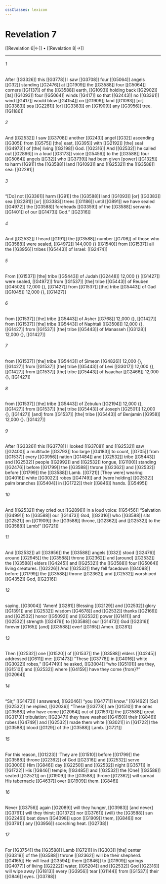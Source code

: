 ```yaml
---
cssClasses: lexicon
---
```


# Revelation 7

[[Revelation 6|←]] • [[Revelation 8|→]]

---

###### 1
After [[G3326]] this [[G3778]] I saw [[G3708]] four [[G5064]] angels [[G32]] standing [[G2476]] at [[G1909]] the [[G3588]] four [[G5064]] corners [[G1137]] of the [[G3588]] earth, [[G1093]] holding back [[G2902]] [its] [[G1093]] four [[G5064]] winds [[G417]] so that [[G2443]] no [[G3361]] wind [[G417]] would blow [[G4154]] on [[G1909]] land [[G1093]] [or] [[G3383]] sea [[G2281]] [or] [[G3383]] on [[G1909]] any [[G3956]] tree. [[G1186]]

###### 2
And [[G2532]] I saw [[G3708]] another [[G243]] angel [[G32]] ascending [[G305]] from [[G575]] [the] east, [[G395]] with [[G2192]] [the] seal [[G4973]] of [the] living [[G2198]] God. [[G2316]] And [[G2532]] he called out [[G2896]] in a loud [[G3173]] voice [[G5456]] to the [[G3588]] four [[G5064]] angels [[G32]] who [[G3739]] had been given [power] [[G1325]] to harm [[G91]] the [[G3588]] land [[G1093]] and [[G2532]] the [[G3588]] sea: [[G2281]]

###### 3
“[Do] not [[G3361]] harm [[G91]] the [[G3588]] land [[G1093]] [or] [[G3383]] sea [[G2281]] [or] [[G3383]] trees [[G1186]] until [[G891]] we have sealed [[G4972]] the [[G3588]] foreheads [[G3359]] of the [[G3588]] servants [[G1401]] of our [[G1473]] God.” [[G2316]]

###### 4
And [[G2532]] I heard [[G191]] the [[G3588]] number [[G706]] of those who [[G3588]] were sealed, [[G4972]] 144,000 {} [[G1540]] from [[G1537]] all the [[G3956]] tribes [[G5443]] of Israel: [[G2474]]

###### 5
From [[G1537]] [the] tribe [[G5443]] of Judah [[G2448]] 12,000 {} [[G1427]] were sealed, [[G4972]] from [[G1537]] [the] tribe [[G5443]] of Reuben [[G4502]] 12,000 {}, [[G1427]] from [[G1537]] [the] tribe [[G5443]] of Gad [[G1045]] 12,000 {}, [[G1427]]

###### 6
from [[G1537]] [the] tribe [[G5443]] of Asher [[G768]] 12,000 {}, [[G1427]] from [[G1537]] [the] tribe [[G5443]] of Naphtali [[G3508]] 12,000 {}, [[G1427]] from [[G1537]] [the] tribe [[G5443]] of Manasseh [[G3128]] 12,000 {}, [[G1427]]

###### 7
from [[G1537]] [the] tribe [[G5443]] of Simeon [[G4826]] 12,000 {}, [[G1427]] from [[G1537]] [the] tribe [[G5443]] of Levi [[G3017]] 12,000 {}, [[G1427]] from [[G1537]] [the] tribe [[G5443]] of Isaachar [[G2466]] 12,000 {}, [[G1427]]

###### 8
from [[G1537]] [the] tribe [[G5443]] of Zebulun [[G2194]] 12,000 {}, [[G1427]] from [[G1537]] [the] tribe [[G5443]] of Joseph [[G2501]] 12,000 {}, [[G1427]] [and] from [[G1537]] [the] tribe [[G5443]] of Benjamin [[G958]] 12,000 {}. [[G1427]]

###### 9
After [[G3326]] this [[G3778]] I looked [[G3708]] and [[G2532]] saw [[G2400]] a multitude [[G3793]] too large [[G4183]] to count, [[G705]] from [[G1537]] every [[G3956]] nation [[G1484]] and [[G2532]] tribe [[G5443]] and [[G2532]] people [[G2992]] and [[G2532]] tongue, [[G1100]] standing [[G2476]] before [[G1799]] the [[G3588]] throne [[G2362]] and [[G2532]] before [[G1799]] the [[G3588]] Lamb. [[G721]] [They were] wearing [[G4016]] white [[G3022]] robes [[G4749]] and [were holding] [[G2532]] palm branches [[G5404]] in [[G1722]] their [[G846]] hands. [[G5495]]

###### 10
And [[G2532]] they cried out [[G2896]] in a loud voice: [[G5456]] “Salvation [[G4991]] to [[G3588]] our [[G1473]] God, [[G2316]] who [[G3588]] sits [[G2521]] on [[G1909]] the [[G3588]] throne, [[G2362]] and [[G2532]] to the [[G3588]] Lamb!” [[G721]]

###### 11
And [[G2532]] all [[G3956]] the [[G3588]] angels [[G32]] stood [[G2476]] around [[G2945]] the [[G3588]] throne [[G2362]] and [around] [[G2532]] the [[G3588]] elders [[G4245]] and [[G2532]] the [[G3588]] four [[G5064]] living creatures. [[G2226]] And [[G2532]] they fell facedown [[G4098]] before [[G1799]] the [[G3588]] throne [[G2362]] and [[G2532]] worshiped [[G4352]] God, [[G2316]]

###### 12
saying, [[G3004]] “Amen! [[G281]] Blessing [[G2129]] and [[G2532]] glory [[G1391]] and [[G2532]] wisdom [[G4678]] and [[G2532]] thanks [[G2169]] and [[G2532]] honor [[G5092]] and [[G2532]] power [[G1411]] and [[G2532]] strength [[G2479]] to [[G3588]] our [[G1473]] God [[G2316]] forever [[G165]] [and] [[G3588]] ever! [[G165]] Amen. [[G281]]

###### 13
Then [[G2532]] one [[G1520]] of [[G1537]] the [[G3588]] elders [[G4245]] addressed [[G611]] me: [[G1473]] “These [[G3778]] in [[G4016]] white [[G3022]] robes,” [[G4749]] he asked, [[G3004]] “who [[G5101]] are they, [[G1510]] and [[G2532]] where [[G4159]] have they come {from}?” [[G2064]]

###### 14
“Sir,” [[G1473]] I answered, [[G2046]] “you [[G4771]] know.” [[G1492]] [So] [[G2532]] he replied, [[G2036]] “These [[G3778]] are [[G1510]] the ones [[G3588]] who have come [[G2064]] out of [[G1537]] the [[G3588]] great [[G3173]] tribulation; [[G2347]] they have washed [[G4150]] their [[G846]] robes [[G4749]] and [[G2532]] made them white [[G3021]] in [[G1722]] the [[G3588]] blood [[G129]] of the [[G3588]] Lamb. [[G721]]

###### 15
For this reason, [[G1223]] ‘They are [[G1510]] before [[G1799]] the [[G3588]] throne [[G2362]] of God [[G2316]] and [[G2532]] serve [[G3000]] Him [[G846]] day [[G2250]] and [[G2532]] night [[G3571]] in [[G1722]] His [[G846]] temple; [[G3485]] and [[G2532]] the [One] [[G3588]] seated [[G2521]] on [[G1909]] the [[G3588]] throne [[G2362]] will spread His tabernacle [[G4637]] over [[G1909]] them. [[G846]]

###### 16
Never [[G3756]] again [[G2089]] will they hunger, [[G3983]] [and never] [[G3761]] will they thirst; [[G1372]] nor [[G3761]] {will} the [[G3588]] sun [[G2246]] beat down [[G4098]] upon [[G1909]] them, [[G846]] nor [[G3761]] any [[G3956]] scorching heat. [[G2738]]

###### 17
For [[G3754]] the [[G3588]] Lamb [[G721]] in [[G303]] [the] center [[G3319]] of the [[G3588]] throne [[G2362]] will be their shepherd. [[G4165]] He will lead [[G3594]] them [[G846]] to [[G1909]] springs [[G4077]] of living [[G2222]] water, [[G5204]] and [[G2532]] God [[G2316]] will wipe away [[G1813]] every [[G3956]] tear [[G1144]] from [[G1537]] their [[G846]] eyes. [[G3788]]

